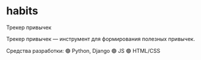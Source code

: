 # habits
Трекер привычек

Трекер привычек — инструмент для формирования полезных привычек.

Средства разработки: 
:green_circle: Python, Django
:green_circle: JS
:green_circle: HTML/CSS
